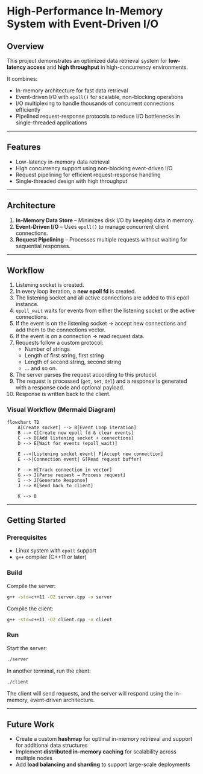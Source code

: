 # High-Performance In-Memory System with Event-Driven I/O

## Overview
This project demonstrates an optimized data retrieval system for **low-latency access** and **high throughput** in high-concurrency environments.  

It combines:
- In-memory architecture for fast data retrieval  
- Event-driven I/O with `epoll()` for scalable, non-blocking operations  
- I/O multiplexing to handle thousands of concurrent connections efficiently  
- Pipelined request-response protocols to reduce I/O bottlenecks in single-threaded applications  

---

## Features
- Low-latency in-memory data retrieval  
- High concurrency support using non-blocking event-driven I/O  
- Request pipelining for efficient request-response handling  
- Single-threaded design with high throughput  

---

## Architecture
1. **In-Memory Data Store** – Minimizes disk I/O by keeping data in memory.  
2. **Event-Driven I/O** – Uses `epoll()` to manage concurrent client connections.  
3. **Request Pipelining** – Processes multiple requests without waiting for sequential responses.  

---

## Workflow
1. Listening socket is created.  
2. In every loop iteration, a **new epoll fd** is created.  
3. The listening socket and all active connections are added to this epoll instance.  
4. `epoll_wait` waits for events from either the listening socket or the active connections.  
5. If the event is on the listening socket → accept new connections and add them to the connections vector.  
6. If the event is on a connection → read request data.  
7. Requests follow a custom protocol:  
   - Number of strings  
   - Length of first string, first string  
   - Length of second string, second string  
   - … and so on.  
8. The server parses the request according to this protocol.  
9. The request is processed (`get`, `set`, `del`) and a response is generated with a response code and optional payload.  
10. Response is written back to the client.  

### Visual Workflow (Mermaid Diagram)

```mermaid
flowchart TD
    A[Create socket] --> B[Event Loop iteration]
    B --> C[Create new epoll fd & clear events]
    C --> D[Add listening socket + connections]
    D --> E[Wait for events (epoll_wait)]

    E -->|Listening socket event| F[Accept new connection]
    E -->|Connection event| G[Read request buffer]

    F --> H[Track connection in vector]
    G --> I[Parse request → Process request]
    I --> J[Generate Response]
    J --> K[Send back to client]

    K --> B
```

---

## Getting Started

### Prerequisites
- Linux system with `epoll` support  
- `g++` compiler (C++11 or later)  

### Build

Compile the server:
```bash
g++ -std=c++11 -O2 server.cpp -o server
```

Compile the client:
```bash
g++ -std=c++11 -O2 client.cpp -o client
```

### Run

Start the server:
```bash
./server
```

In another terminal, run the client:
```bash
./client
```

The client will send requests, and the server will respond using the in-memory, event-driven architecture.

---

## Future Work
- Create a custom **hashmap** for optimal in-memory retrieval and support for additional data structures  
- Implement **distributed in-memory caching** for scalability across multiple nodes  
- Add **load balancing and sharding** to support large-scale deployments  
